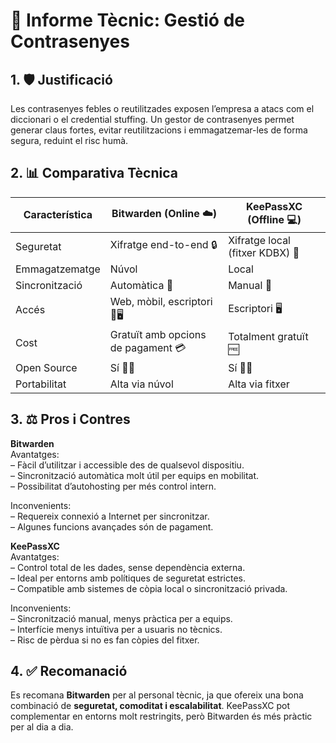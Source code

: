 # 🔐 Informe Tècnic: Gestió de Contrasenyes

## 1. 🛡️ Justificació

Les contrasenyes febles o reutilitzades exposen l’empresa a atacs com el diccionari o el credential stuffing. Un gestor de contrasenyes permet generar claus fortes, evitar reutilitzacions i emmagatzemar-les de forma segura, reduint el risc humà.

## 2. 📊 Comparativa Tècnica

| Característica         | Bitwarden (Online ☁️)                        | KeePassXC (Offline 💻)                      |
|------------------------|----------------------------------------------|--------------------------------------------|
| Seguretat              | Xifratge end-to-end 🔒                       | Xifratge local (fitxer KDBX) 🔐             |
| Emmagatzematge         | Núvol                                        | Local                                       |
| Sincronització         | Automàtica 🔄                                 | Manual 🧍                                   |
| Accés                  | Web, mòbil, escriptori 📱🖥️                  | Escriptori 🖥️                               |
| Cost                   | Gratuït amb opcions de pagament 💳           | Totalment gratuït 🆓                        |
| Open Source            | Sí 🧑‍💻                                       | Sí 🧑‍💻                                     |
| Portabilitat           | Alta via núvol                               | Alta via fitxer                            |

## 3. ⚖️ Pros i Contres

**Bitwarden**  
Avantatges:  
– Fàcil d’utilitzar i accessible des de qualsevol dispositiu.  
– Sincronització automàtica molt útil per equips en mobilitat.  
– Possibilitat d’autohosting per més control intern.

Inconvenients:  
– Requereix connexió a Internet per sincronitzar.  
– Algunes funcions avançades són de pagament.

**KeePassXC**  
Avantatges:  
– Control total de les dades, sense dependència externa.  
– Ideal per entorns amb polítiques de seguretat estrictes.  
– Compatible amb sistemes de còpia local o sincronització privada.

Inconvenients:  
– Sincronització manual, menys pràctica per a equips.  
– Interfície menys intuïtiva per a usuaris no tècnics.  
– Risc de pèrdua si no es fan còpies del fitxer.

## 4. ✅ Recomanació

Es recomana **Bitwarden** per al personal tècnic, ja que ofereix una bona combinació de **seguretat, comoditat i escalabilitat**. KeePassXC pot complementar en entorns molt restringits, però Bitwarden és més pràctic per al dia a dia.
